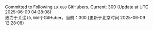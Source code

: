 Committed to Following `10,000` GitHubers. Current: <!-- FOLLOWING_COUNT -->300<!-- FOLLOWING_COUNT --> (Update at UTC <!-- LAST_UPDATED -->2025-06-09 04:28:08<!-- LAST_UPDATED -->)<br>
致力于关注`10,000`个GitHuber。当前：<!-- FOLLOWING_COUNT -->300<!-- FOLLOWING_COUNT --> (更新于北京时间 <!-- LAST_UPDATED_CST -->2025-06-09 12:28:08<!-- LAST_UPDATED_CST -->)
